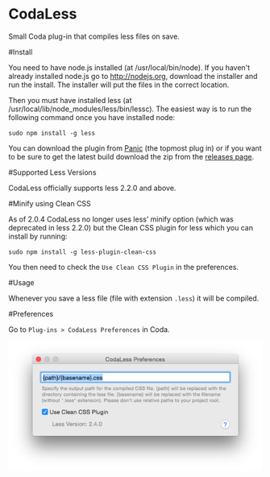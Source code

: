 CodaLess
========

Small Coda plug-in that compiles less files on save.

#Install

You need to have node.js installed (at /usr/local/bin/node). If you haven't already installed node.js go to http://nodejs.org, download the installer and run the install. The installer will put the files in the correct location.

Then you must have installed less (at /usr/local/lib/node_modules/less/bin/lessc). The easiest way is to run the following command once you have installed node:

	sudo npm install -g less

You can download the plugin from [Panic](http://panic.com/coda/plugins.php#Plugins) (the topmost plug in) or if you want to be sure to get the latest build download the zip from the [releases page](https://github.com/idmean/CodaLess/releases).

#Supported Less Versions

CodaLess officially supports less 2.2.0 and above.

#Minify using Clean CSS

As of 2.0.4 CodaLess no longer uses less’ minify option (which was deprecated in less 2.2.0) but the Clean CSS plugin for less which you can install by running:

    sudo npm install -g less-plugin-clean-css

You then need to check the `Use Clean CSS Plugin` in the preferences.

#Usage

Whenever you save a less file (file with extension `.less`) it will be compiled.

#Preferences

Go to `Plug-ins > CodaLess Preferences` in Coda.

![Preferences Screen Shot](preferences.png?raw=true)
